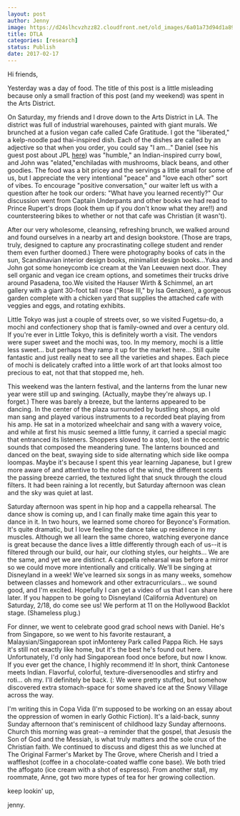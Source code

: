 ```yaml
---
layout: post
author: Jenny
image: https://d24slhcvzhzz82.cloudfront.net/old_images/6a01a73d94d1a8970d01bb097a2588970d-pi.jpg
title: DTLA
categories: [research]
status: Publish
date: 2017-02-17
---
```



Hi friends,

Yesterday was a day of food. The title of this post is a little misleading because only a small fraction of this post (and my weekend) was spent in the Arts District.

On Saturday, my friends and I drove down to the Arts District in LA. The district was full of industrial warehouses, painted with giant murals. We brunched at a fusion vegan cafe called Cafe Gratitude. I got the "liberated," a kelp-noodle pad thai-inspired dish. Each of the dishes are called by an adjective so that when you order, you could say "I am..." Daniel (see his guest post about JPL [here](https://caltech.typepad.com/caltech_as_it_happens/2017/02/guest-post-daniel.html)) was "humble," an Indian-inspired curry bowl, and John was "elated,"enchiladas with mushrooms, black beans, and other goodies. The food was a bit pricey and the servings a little small for some of us, but I appreciate the very intentional "peace" and "love each other" sort of vibes. To encourage "positive conversation," our waiter left us with a question after he took our orders: "What have you learned recently?" Our discussion went from Captain Underpants and other books we had read to Prince Rupert's drops (look them up if you don't know what they are!!) and countersteering bikes to whether or not that cafe was Christian (it wasn't).

After our very wholesome, cleansing, refreshing brunch, we walked around and found ourselves in a nearby art and design bookstore. (Those are traps, truly, designed to capture any procrastinating college student and render them even further doomed.) There were photography books of cats in the sun, Scandinavian interior design books, minimalist design books...Yuka and John got some honeycomb ice cream at the Van Leeuwen next door. They sell organic and vegan ice cream options, and sometimes their trucks drive around Pasadena, too.We visited the Hauser Wirth &amp; Schimmel, an art gallery with a giant 30-foot tall rose ("Rose III," by Isa Genzken), a gorgeous garden complete with a chicken yard that supplies the attached cafe with veggies and eggs, and rotating exhibits.

Little Tokyo was just a couple of streets over, so we visited Fugetsu-do, a mochi and confectionery shop that is family-owned and over a century old. If you're ever in Little Tokyo, this is definitely worth a visit. The vendors were super sweet and the mochi was, too. In my memory, mochi is a little less sweet... but perhaps they ramp it up for the market here... Still quite fantastic and just really neat to see all the varieties and shapes. Each piece of mochi is delicately crafted into a little work of art that looks almost too precious to eat, not that that stopped me, heh.

This weekend was the lantern festival, and the lanterns from the lunar new year were still up and swinging. (Actually, maybe they're always up. I forget.) There was barely a breeze, but the lanterns appeared to be dancing. In the center of the plaza surrounded by bustling shops, an old man sang and played various instruments to a recorded beat playing from his amp. He sat in a motorized wheelchair and sang with a wavery voice, and while at first his music seemed a little funny, it carried a special magic that entranced its listeners. Shoppers slowed to a stop, lost in the eccentric sounds that composed the meandering tune. The lanterns bounced and danced on the beat, swaying side to side alternating which side like oompa loompas. Maybe it's because I spent this year learning Japanese, but I grew more aware of and attentive to the notes of the wind, the different scents the passing breeze carried, the textured light that snuck through the cloud filters. It had been raining a lot recently, but Saturday afternoon was clean and the sky was quiet at last.

Saturday afternoon was spent in hip hop and a cappella rehearsal. The dance show is coming up, and I can finally make time again this year to dance in it. In two hours, we learned some choreo for Beyonce's Formation. It's quite dramatic, but I love feeling the dance take up residence in my muscles. Although we all learn the same choreo, watching everyone dance is great because the dance lives a little differently through each of us--it is filtered through our build, our hair, our clothing styles, our heights... We are the same, and yet we are distinct. A cappella rehearsal was before a mirror so we could move more intentionally and critically. We'll be singing at Disneyland in a week! We've learned six songs in as many weeks, somehow between classes and homework and other extracurriculars... we sound good, and I'm excited. Hopefully I can get a video of us that I can share here later. If you happen to be going to Disneyland (California Adventure) on Saturday, 2/18, do come see us! We perform at 11 on the Hollywood Backlot stage. (Shameless plug.)

For dinner, we went to celebrate good grad school news with Daniel. He's from Singapore, so we went to his favorite restaurant, a Malaysian/Singaporean spot inMonterey Park called Pappa Rich. He says it's still not exactly like home, but it's the best he's found out here. Unfortunately, I'd only had Singaporean food once before, but now I know. If you ever get the chance, I highly recommend it! In short, think Cantonese meets Indian. Flavorful, colorful, texture-diversenoodles and stirfry and roti... oh my. I'll definitely be back. (: We were pretty stuffed, but somehow discovered extra stomach-space for some shaved ice at the Snowy Village across the way.

I'm writing this in Copa Vida (I'm supposed to be working on an essay about the oppression of women in early Gothic Fiction). It's a laid-back, sunny Sunday afternoon that's reminiscent of childhood lazy Sunday afternoons. Church this morning was great--a reminder that the gospel, that Jesus*is* the Son of God and the Messiah, is what truly matters and the sole crux of the Christian faith. We continued to discuss and digest this as we lunched at The Original Farmer's Market by The Grove, where Cherish and I tried a waffleshot (coffee in a chocolate-coated waffle cone base). We both tried the affogato (ice cream with a shot of espresso). From another stall, my roommate, Anne, got two more types of tea for her growing collection.

keep lookin' up,

jenny.

